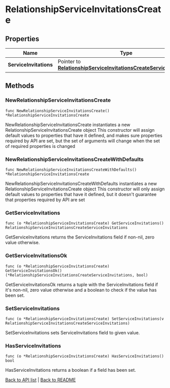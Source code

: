 # RelationshipServiceInvitationsCreate

## Properties

Name | Type | Description | Notes
------------ | ------------- | ------------- | -------------
**ServiceInvitations** | Pointer to [**RelationshipServiceInvitationsCreateServiceInvitations**](RelationshipServiceInvitationsCreateServiceInvitations.md) |  | [optional] 

## Methods

### NewRelationshipServiceInvitationsCreate

`func NewRelationshipServiceInvitationsCreate() *RelationshipServiceInvitationsCreate`

NewRelationshipServiceInvitationsCreate instantiates a new RelationshipServiceInvitationsCreate object
This constructor will assign default values to properties that have it defined,
and makes sure properties required by API are set, but the set of arguments
will change when the set of required properties is changed

### NewRelationshipServiceInvitationsCreateWithDefaults

`func NewRelationshipServiceInvitationsCreateWithDefaults() *RelationshipServiceInvitationsCreate`

NewRelationshipServiceInvitationsCreateWithDefaults instantiates a new RelationshipServiceInvitationsCreate object
This constructor will only assign default values to properties that have it defined,
but it doesn't guarantee that properties required by API are set

### GetServiceInvitations

`func (o *RelationshipServiceInvitationsCreate) GetServiceInvitations() RelationshipServiceInvitationsCreateServiceInvitations`

GetServiceInvitations returns the ServiceInvitations field if non-nil, zero value otherwise.

### GetServiceInvitationsOk

`func (o *RelationshipServiceInvitationsCreate) GetServiceInvitationsOk() (*RelationshipServiceInvitationsCreateServiceInvitations, bool)`

GetServiceInvitationsOk returns a tuple with the ServiceInvitations field if it's non-nil, zero value otherwise
and a boolean to check if the value has been set.

### SetServiceInvitations

`func (o *RelationshipServiceInvitationsCreate) SetServiceInvitations(v RelationshipServiceInvitationsCreateServiceInvitations)`

SetServiceInvitations sets ServiceInvitations field to given value.

### HasServiceInvitations

`func (o *RelationshipServiceInvitationsCreate) HasServiceInvitations() bool`

HasServiceInvitations returns a boolean if a field has been set.


[Back to API list](../README.md#documentation-for-api-endpoints) | [Back to README](../README.md)
